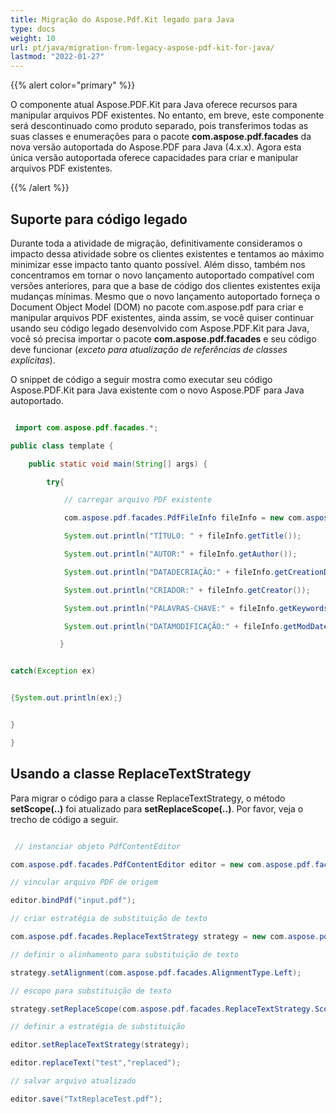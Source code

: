```yaml
---
title: Migração do Aspose.Pdf.Kit legado para Java
type: docs
weight: 10
url: pt/java/migration-from-legacy-aspose-pdf-kit-for-java/
lastmod: "2022-01-27"
---
```


{{% alert color="primary" %}}

O componente atual Aspose.PDF.Kit para Java oferece recursos para manipular arquivos PDF existentes. No entanto, em breve, este componente será descontinuado como produto separado, pois transferimos todas as suas classes e enumerações para o pacote **com.aspose.pdf.facades** da nova versão autoportada do Aspose.PDF para Java (4.x.x). Agora esta única versão autoportada oferece capacidades para criar e manipular arquivos PDF existentes.

{{% /alert %}}

## Suporte para código legado

Durante toda a atividade de migração, definitivamente consideramos o impacto dessa atividade sobre os clientes existentes e tentamos ao máximo minimizar esse impacto tanto quanto possível.
 Além disso, também nos concentramos em tornar o novo lançamento autoportado compatível com versões anteriores, para que a base de código dos clientes existentes exija mudanças mínimas. Mesmo que o novo lançamento autoportado forneça o Document Object Model (DOM) no pacote com.aspose.pdf para criar e manipular arquivos PDF existentes, ainda assim, se você quiser continuar usando seu código legado desenvolvido com Aspose.PDF.Kit para Java, você só precisa importar o pacote **com.aspose.pdf.facades** e seu código deve funcionar (*exceto para atualização de referências de classes explícitas*).

O snippet de código a seguir mostra como executar seu código Aspose.PDF.Kit para Java existente com o novo Aspose.PDF para Java autoportado.

```java

 import com.aspose.pdf.facades.*;

public class template {

    public static void main(String[] args) {

        try{

            // carregar arquivo PDF existente

            com.aspose.pdf.facades.PdfFileInfo fileInfo = new com.aspose.pdf.facades.PdfFileInfo("input.pdf");

            System.out.println("TÍTULO: " + fileInfo.getTitle());

            System.out.println("AUTOR:" + fileInfo.getAuthor());

            System.out.println("DATADECRIAÇÃO:" + fileInfo.getCreationDate());

            System.out.println("CRIADOR:" + fileInfo.getCreator());

            System.out.println("PALAVRAS-CHAVE:" + fileInfo.getKeywords());

            System.out.println("DATAMODIFICAÇÃO:" + fileInfo.getModDate());

           }


catch(Exception ex)


{System.out.println(ex);}


}

}
```

## Usando a classe ReplaceTextStrategy

Para migrar o código para a classe ReplaceTextStrategy, o método **setScope(..)** foi atualizado para **setReplaceScope(..)**. Por favor, veja o trecho de código a seguir.

```java

 // instanciar objeto PdfContentEditor

com.aspose.pdf.facades.PdfContentEditor editor = new com.aspose.pdf.facades.PdfContentEditor();

// vincular arquivo PDF de origem

editor.bindPdf("input.pdf");

// criar estratégia de substituição de texto

com.aspose.pdf.facades.ReplaceTextStrategy strategy = new com.aspose.pdf.facades.ReplaceTextStrategy();

// definir o alinhamento para substituição de texto

strategy.setAlignment(com.aspose.pdf.facades.AlignmentType.Left);

// escopo para substituição de texto

strategy.setReplaceScope(com.aspose.pdf.facades.ReplaceTextStrategy.Scope.REPLACE_ALL);

// definir a estratégia de substituição

editor.setReplaceTextStrategy(strategy);

editor.replaceText("test","replaced");

// salvar arquivo atualizado

editor.save("TxtReplaceTest.pdf");
```